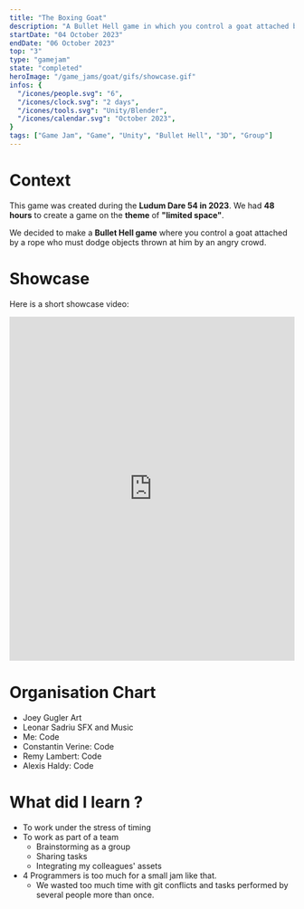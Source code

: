 ```yaml
---
title: "The Boxing Goat"
description: "A Bullet Hell game in which you control a goat attached by a rope who must dodge objects thrown at him by an angry crowd made during the Ludum Dare 54 in 2023"
startDate: "04 October 2023"
endDate: "06 October 2023"
top: "3"
type: "gamejam"
state: "completed"
heroImage: "/game_jams/goat/gifs/showcase.gif"
infos: {
  "/icones/people.svg": "6",
  "/icones/clock.svg": "2 days",
  "/icones/tools.svg": "Unity/Blender",
  "/icones/calendar.svg": "October 2023",
}
tags: ["Game Jam", "Game", "Unity", "Bullet Hell", "3D", "Group"]
---
```


# <div class="text-center mt-16">Context</div>

<div class="max-w-4xl mx-auto text-justify">

This game was created during the **Ludum Dare 54 in 2023**. We had **48 hours** to create a game on the **theme** of **"limited space"**. 

We decided to make a **Bullet Hell game** where you control a goat attached by a rope who must dodge objects thrown at him by an angry crowd.

</div>

# <div class="text-center mt-16">Showcase</div>

<div class="max-w-4xl mx-auto text-center">

Here is a short showcase video:

</div>

<iframe width="100%" height="608" src="https://www.youtube.com/embed/isPShvAzVTQ?si=PyDxEOg5UwCubLFo" title="YouTube video player" frameborder="0" allow="accelerometer; autoplay; clipboard-write; encrypted-media; gyroscope; picture-in-picture; web-share" referrerpolicy="strict-origin-when-cross-origin" allowfullscreen></iframe>

# <div class="text-center mt-16">Organisation Chart</div>

<div class="max-w-4xl mx-auto text-justify">

- Joey Gugler Art
- Leonar Sadriu SFX and Music
- Me: Code
- Constantin Verine: Code
- Remy Lambert: Code
- Alexis Haldy: Code

</div>

# <div class="text-center mt-16">What did I learn ?</div>

<div class="max-w-4xl mx-auto text-justify">

- To work under the stress of timing
- To work as part of a team
  - Brainstorming as a group
  - Sharing tasks
  - Integrating my colleagues' assets
- 4 Programmers is too much for a small jam like that. 
  - We wasted too much time with git conflicts and tasks performed by several people more than once.

</div>